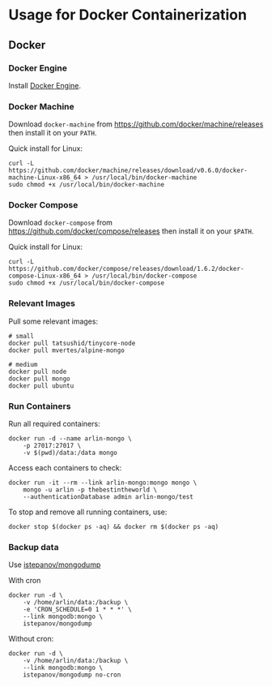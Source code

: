Usage for Docker Containerization
=================================

Docker
------

### Docker Engine

Install [Docker Engine](http://docker.com).

### Docker Machine

Download `docker-machine` from <https://github.com/docker/machine/releases> then install it on your `PATH`.

Quick install for Linux:

    curl -L https://github.com/docker/machine/releases/download/v0.6.0/docker-machine-Linux-x86_64 > /usr/local/bin/docker-machine
    sudo chmod +x /usr/local/bin/docker-machine

### Docker Compose

Download `docker-compose` from <https://github.com/docker/compose/releases> then install it on your `$PATH`.

Quick install for Linux:

    curl -L https://github.com/docker/compose/releases/download/1.6.2/docker-compose-Linux-x86_64 > /usr/local/bin/docker-compose
    sudo chmod +x /usr/local/bin/docker-compose

### Relevant Images

Pull some relevant images:

    # small
    docker pull tatsushid/tinycore-node
    docker pull mvertes/alpine-mongo

    # medium
    docker pull node
    docker pull mongo
    docker pull ubuntu

### Run Containers

Run all required containers:

    docker run -d --name arlin-mongo \
        -p 27017:27017 \
        -v $(pwd)/data:/data mongo

Access each containers to check:

    docker run -it --rm --link arlin-mongo:mongo mongo \
        mongo -u arlin -p thebestintheworld \
        --authenticationDatabase admin arlin-mongo/test

To stop and remove all running containers, use:

    docker stop $(docker ps -aq) && docker rm $(docker ps -aq)  

### Backup data

Use [istepanov/mongodump](https://github.com/istepanov/docker-mongodump)


With cron

    docker run -d \
        -v /home/arlin/data:/backup \
        -e 'CRON_SCHEDULE=0 1 * * *' \
        --link mongodb:mongo \
        istepanov/mongodump

Without cron:

    docker run -d \
        -v /home/arlin/data:/backup \
        --link mongodb:mongo \
        istepanov/mongodump no-cron

